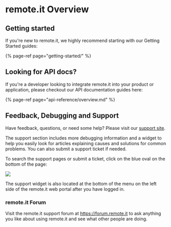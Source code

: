 # remote.it Overview

## Getting started

If you're new to remote.it, we highly recommend starting with our Getting Started guides:

{% page-ref page="getting-started/" %}

## Looking for API docs?

If you're a developer looking to integrate remote.it into your product or application, please checkout our API documentation guides here:

{% page-ref page="api-reference/overview.md" %}

## Feedback, Debugging and Support

Have feedback, questions, or need some help?  Please visit our [support site](https://remot3it.zendesk.com/hc/en-us).

The support section includes more debugging information and a widget to help you easily look for articles explaining causes and solutions for common problems.  You can also submit a support ticket if needed.  

To search the support pages or submit a ticket, click on the blue oval on the bottom of the page:

![](https://remot3it.zendesk.com/hc/article_attachments/360020959492/mceclip0.png)

The support widget is also located at the bottom of the menu on the left side of the remote.it web portal after you have logged in.

### remote.it Forum

Visit the remote.it support forum at https://forum.remote.it to ask anything you like about using remote.it and see what other people are doing.

